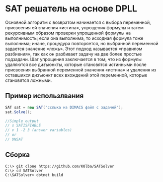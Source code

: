 # SAT решатель на основе DPLL

Основной алгоритм с возвратом начинается с выбора переменной, присвоения ей значения «истина», упрощения формулы и затем рекурсивным образом проверки упрощенной формулы на выполнимость; если она выполнима, то исходная формула тоже выполнима; иначе, процедура повторяется, но выбранной переменной задается значение «ложь». Этот подход называется «правилом разбиения», так как он разбивает задачу на две более простые подзадачи. Шаг упрощения заключается в том, что из формулы удаляются все дизъюнкты, которые становятся истинными после присвоения выбранной переменной значения «истина» и удаления из оставшихся дизъюнкт всех вхождений этой переменной, которые становятся ложными.

## Пример использлвания

```c#
SAT sat = new SAT("сслыка на DIMACS файл с задачей");
sat.Solve();

//Simple output
// s SATISFIABLE
// v 1 -2 3 (answer variables)
// or
// UNSAT
```
## Сборка

```shell
C:\> git clone https://github.com/K0lba/SATSolver
C:\> cd SATSolver
C:\SATSolver> dotnet build
```